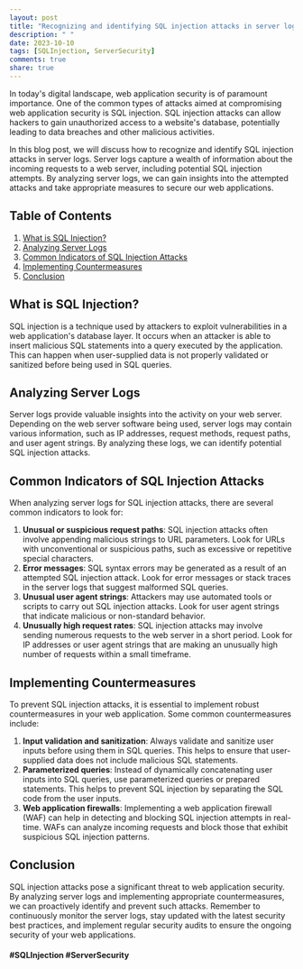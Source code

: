 ```yaml
---
layout: post
title: "Recognizing and identifying SQL injection attacks in server logs."
description: " "
date: 2023-10-10
tags: [SQLInjection, ServerSecurity]
comments: true
share: true
---
```


In today's digital landscape, web application security is of paramount importance. One of the common types of attacks aimed at compromising web application security is SQL injection. SQL injection attacks can allow hackers to gain unauthorized access to a website's database, potentially leading to data breaches and other malicious activities.

In this blog post, we will discuss how to recognize and identify SQL injection attacks in server logs. Server logs capture a wealth of information about the incoming requests to a web server, including potential SQL injection attempts. By analyzing server logs, we can gain insights into the attempted attacks and take appropriate measures to secure our web applications.

## Table of Contents
1. [What is SQL Injection?](#what-is-sql-injection)
2. [Analyzing Server Logs](#analyzing-server-logs)
3. [Common Indicators of SQL Injection Attacks](#common-indicators-of-sql-injection-attacks)
4. [Implementing Countermeasures](#implementing-countermeasures)
5. [Conclusion](#conclusion)

## What is SQL Injection? 
SQL injection is a technique used by attackers to exploit vulnerabilities in a web application's database layer. It occurs when an attacker is able to insert malicious SQL statements into a query executed by the application. This can happen when user-supplied data is not properly validated or sanitized before being used in SQL queries.

## Analyzing Server Logs
Server logs provide valuable insights into the activity on your web server. Depending on the web server software being used, server logs may contain various information, such as IP addresses, request methods, request paths, and user agent strings. By analyzing these logs, we can identify potential SQL injection attacks.

## Common Indicators of SQL Injection Attacks
When analyzing server logs for SQL injection attacks, there are several common indicators to look for:

1. **Unusual or suspicious request paths**: SQL injection attacks often involve appending malicious strings to URL parameters. Look for URLs with unconventional or suspicious paths, such as excessive or repetitive special characters.
2. **Error messages**: SQL syntax errors may be generated as a result of an attempted SQL injection attack. Look for error messages or stack traces in the server logs that suggest malformed SQL queries.
3. **Unusual user agent strings**: Attackers may use automated tools or scripts to carry out SQL injection attacks. Look for user agent strings that indicate malicious or non-standard behavior.
4. **Unusually high request rates**: SQL injection attacks may involve sending numerous requests to the web server in a short period. Look for IP addresses or user agent strings that are making an unusually high number of requests within a small timeframe.

## Implementing Countermeasures
To prevent SQL injection attacks, it is essential to implement robust countermeasures in your web application. Some common countermeasures include:

1. **Input validation and sanitization**: Always validate and sanitize user inputs before using them in SQL queries. This helps to ensure that user-supplied data does not include malicious SQL statements.
2. **Parameterized queries**: Instead of dynamically concatenating user inputs into SQL queries, use parameterized queries or prepared statements. This helps to prevent SQL injection by separating the SQL code from the user inputs.
3. **Web application firewalls**: Implementing a web application firewall (WAF) can help in detecting and blocking SQL injection attempts in real-time. WAFs can analyze incoming requests and block those that exhibit suspicious SQL injection patterns.

## Conclusion
SQL injection attacks pose a significant threat to web application security. By analyzing server logs and implementing appropriate countermeasures, we can proactively identify and prevent such attacks. Remember to continuously monitor the server logs, stay updated with the latest security best practices, and implement regular security audits to ensure the ongoing security of your web applications.

#### #SQLInjection #ServerSecurity